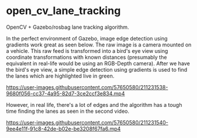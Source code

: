 # open_cv_lane_tracking
OpenCV + Gazebo/rosbag lane tracking algorithm. 

In the perfect environment of Gazebo, image edge detection using gradients work great as seen below. The raw image is a camera mounted on a vehicle. This raw feed is transformed into a bird's eye view using coordinate transformations with known distances (presumably the equivalent in real-life would be using an RGB-Depth camera). After we have the bird's eye view, a simple edge detection using gradients is used to find the lanes which are highlighted live in green. 

https://user-images.githubusercontent.com/57650580/211231538-9680f056-cc37-4a95-82d7-3ce2ccf3e834.mp4

However, in real life, there's a lot of edges and the algorithm has a tough time finding the lanes as seen in the second video. 

https://user-images.githubusercontent.com/57650580/211231540-9ee4e11f-91c8-42de-b02e-be3208f67fa6.mp4
